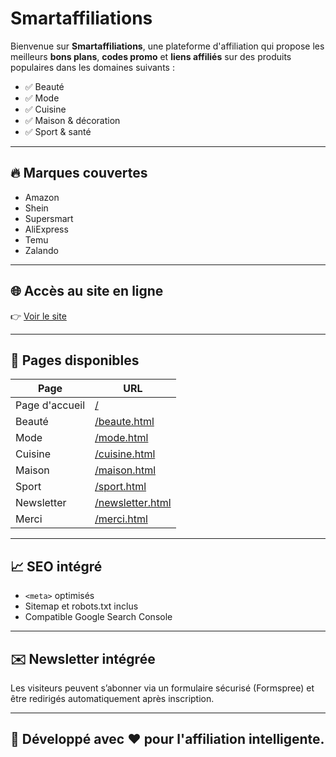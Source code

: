 # Smartaffiliations

Bienvenue sur **Smartaffiliations**, une plateforme d'affiliation qui propose les meilleurs **bons plans**, **codes promo** et **liens affiliés** sur des produits populaires dans les domaines suivants :

- ✅ Beauté
- ✅ Mode
- ✅ Cuisine
- ✅ Maison & décoration
- ✅ Sport & santé

---

## 🔥 Marques couvertes

- Amazon
- Shein
- Supersmart
- AliExpress
- Temu
- Zalando

---

## 🌐 Accès au site en ligne

👉 [Voir le site](https://affiliations-smartdeals.github.io/smartaffiliations/)

---

## 📄 Pages disponibles

| Page | URL |
|------|-----|
| Page d'accueil | [/](https://affiliations-smartdeals.github.io/smartaffiliations/) |
| Beauté | [/beaute.html](https://affiliations-smartdeals.github.io/smartaffiliations/beaute.html) |
| Mode | [/mode.html](https://affiliations-smartdeals.github.io/smartaffiliations/mode.html) |
| Cuisine | [/cuisine.html](https://affiliations-smartdeals.github.io/smartaffiliations/cuisine.html) |
| Maison | [/maison.html](https://affiliations-smartdeals.github.io/smartaffiliations/maison.html) |
| Sport | [/sport.html](https://affiliations-smartdeals.github.io/smartaffiliations/sport.html) |
| Newsletter | [/newsletter.html](https://affiliations-smartdeals.github.io/smartaffiliations/newsletter.html) |
| Merci | [/merci.html](https://affiliations-smartdeals.github.io/smartaffiliations/merci.html) |

---

## 📈 SEO intégré

- `<meta>` optimisés
- Sitemap et robots.txt inclus
- Compatible Google Search Console

---

## ✉️ Newsletter intégrée

Les visiteurs peuvent s’abonner via un formulaire sécurisé (Formspree) et être redirigés automatiquement après inscription.

---

## 🤝 Développé avec ❤️ pour l'affiliation intelligente.
